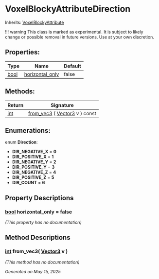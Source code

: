 # VoxelBlockyAttributeDirection

Inherits: [VoxelBlockyAttribute](VoxelBlockyAttribute.md)

!!! warning
    This class is marked as experimental. It is subject to likely change or possible removal in future versions. Use at your own discretion.

## Properties: 


Type                                                                    | Name                                   | Default 
----------------------------------------------------------------------- | -------------------------------------- | --------
[bool](https://docs.godotengine.org/en/stable/classes/class_bool.html)  | [horizontal_only](#i_horizontal_only)  | false   
<p></p>

## Methods: 


Return                                                                | Signature                                                                                                          
--------------------------------------------------------------------- | -------------------------------------------------------------------------------------------------------------------
[int](https://docs.godotengine.org/en/stable/classes/class_int.html)  | [from_vec3](#i_from_vec3) ( [Vector3](https://docs.godotengine.org/en/stable/classes/class_vector3.html) v ) const 
<p></p>

## Enumerations: 

enum **Direction**: 

- <span id="i_DIR_NEGATIVE_X"></span>**DIR_NEGATIVE_X** = **0**
- <span id="i_DIR_POSITIVE_X"></span>**DIR_POSITIVE_X** = **1**
- <span id="i_DIR_NEGATIVE_Y"></span>**DIR_NEGATIVE_Y** = **2**
- <span id="i_DIR_POSITIVE_Y"></span>**DIR_POSITIVE_Y** = **3**
- <span id="i_DIR_NEGATIVE_Z"></span>**DIR_NEGATIVE_Z** = **4**
- <span id="i_DIR_POSITIVE_Z"></span>**DIR_POSITIVE_Z** = **5**
- <span id="i_DIR_COUNT"></span>**DIR_COUNT** = **6**


## Property Descriptions

### [bool](https://docs.godotengine.org/en/stable/classes/class_bool.html)<span id="i_horizontal_only"></span> **horizontal_only** = false

*(This property has no documentation)*

## Method Descriptions

### [int](https://docs.godotengine.org/en/stable/classes/class_int.html)<span id="i_from_vec3"></span> **from_vec3**( [Vector3](https://docs.godotengine.org/en/stable/classes/class_vector3.html) v ) 

*(This method has no documentation)*

_Generated on May 15, 2025_
